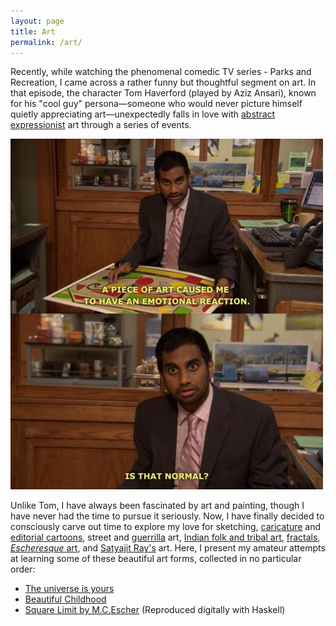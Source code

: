 ```yaml
---
layout: page
title: Art
permalink: /art/
---
```


Recently, while watching the phenomenal comedic TV series - Parks and Recreation, I came across a rather funny but thoughtful segment on art. In that episode, the character Tom Haverford (played by Aziz Ansari), known for his "cool guy" persona—someone who would never picture himself quietly appreciating art—unexpectedly falls in love with [abstract expressionist](https://en.wikipedia.org/wiki/Abstract_expressionism) art through a series of events.

![Tom Haverford](https://raw.githubusercontent.com/Abhiroop/Abhiroop.github.io/refs/heads/master/images/jWOXIr9.jpeg)

Unlike Tom, I have always been fascinated by art and painting, though I have never had the time to pursue it seriously. Now, I have finally decided to consciously carve out time to explore my love for sketching, [caricature](https://en.wikipedia.org/wiki/Caricature) and [editorial cartoons](https://en.wikipedia.org/wiki/Political_cartoon), street and [guerrilla](https://en.wikipedia.org/wiki/Guerrilla_art) art, [Indian folk and tribal art](https://en.wikipedia.org/wiki/Indian_art#Folk_and_tribal_art), [fractals](https://en.wikipedia.org/wiki/Fractal), [*Escheresque* art](https://en.wikipedia.org/wiki/M._C._Escher), and [Satyajit Ray's](https://in.pinterest.com/kaustavpaul/illustrations-by-satyajit-ray/) art. Here, I present my amateur attempts at learning some of these beautiful art forms, collected in no particular order:

- [The universe is yours](https://abhiroop.github.io/art/universe)
- [Beautiful Childhood](https://abhiroop.github.io/art/childhood)
- [Square Limit by M.C.Escher](https://abhiroop.github.io/art/squarelimit) (Reproduced digitally with Haskell)
